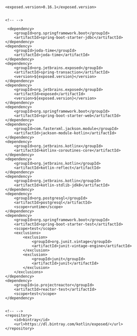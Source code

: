 <!-- 
		
-->

        <exposed.version>0.16.1</exposed.version>


        <!-- -->

         <dependency>
            <groupId>org.springframework.boot</groupId>
            <artifactId>spring-boot-starter-jdbc</artifactId>
        </dependency>
        <dependency>
            <groupId>joda-time</groupId>
            <artifactId>joda-time</artifactId>
        </dependency>
        <dependency>
            <groupId>org.jetbrains.exposed</groupId>
            <artifactId>spring-transaction</artifactId>
            <version>${exposed.version}</version>
        </dependency>
        <dependency>
            <groupId>org.jetbrains.exposed</groupId>
            <artifactId>exposed</artifactId>
            <version>${exposed.version}</version>
        </dependency>
        <dependency>
            <groupId>org.springframework.boot</groupId>
            <artifactId>spring-boot-starter-web</artifactId>
        </dependency>
        <dependency>
            <groupId>com.fasterxml.jackson.module</groupId>
            <artifactId>jackson-module-kotlin</artifactId>
        </dependency>
        <dependency>
            <groupId>org.jetbrains.kotlinx</groupId>
            <artifactId>kotlinx-coroutines-core</artifactId>
        </dependency>
        <dependency>
            <groupId>org.jetbrains.kotlin</groupId>
            <artifactId>kotlin-reflect</artifactId>
        </dependency>
        <dependency>
            <groupId>org.jetbrains.kotlin</groupId>
            <artifactId>kotlin-stdlib-jdk8</artifactId>
        </dependency>
        <dependency>
            <groupId>org.postgresql</groupId>
            <artifactId>postgresql</artifactId>
            <scope>runtime</scope>
        </dependency>
        <dependency>
            <groupId>org.springframework.boot</groupId>
            <artifactId>spring-boot-starter-test</artifactId>
            <scope>test</scope>
            <exclusions>
                <exclusion>
                    <groupId>org.junit.vintage</groupId>
                    <artifactId>junit-vintage-engine</artifactId>
                </exclusion>
                <exclusion>
                    <groupId>junit</groupId>
                    <artifactId>junit</artifactId>
                </exclusion>
            </exclusions>
        </dependency>
        <dependency>
            <groupId>io.projectreactor</groupId>
            <artifactId>reactor-test</artifactId>
            <scope>test</scope>
        </dependency>


        <!-- -->
        <repository>
            <id>bintray</id>
            <url>https://dl.bintray.com/kotlin/exposed/</url>
        </repository>